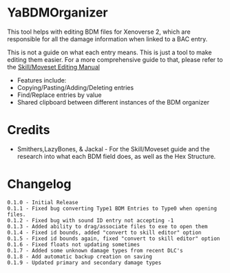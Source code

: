 # YaBDMOrganizer
This tool helps with editing BDM files for Xenoverse 2, which are responsible for all the damage information when linked to a BAC entry.

This is not a guide on what each entry means.  This is just a tool to make editing them easier.  For a more comprehensive guide to that, please refer to the [Skill/Moveset Editing Manual](https://docs.google.com/document/d/18gaAbNCeJyTgizz5IvvXzjWcH9K5Q1wvUHTeWnp8M-E/edit#heading=h.88v2nbsynbav)

* Features include:
* Copying/Pasting/Adding/Deleting entries
* Find/Replace entries by value
* Shared clipboard between different instances of the BDM organizer

# Credits
* Smithers,LazyBones, & Jackal - For the Skill/Moveset guide and the research into what each BDM field does, as well as the Hex Structure.

# Changelog
```
0.1.0 - Initial Release
0.1.1 - Fixed bug converting Type1 BDM Entries to Type0 when opening files.
0.1.2 - Fixed bug with sound ID entry not accepting -1
0.1.3 - Added ability to drag/associate files to exe to open them
0.1.4 - Fixed id bounds, added "convert to skill editor" option
0.1.5 - Fixed id bounds again, fixed "convert to skill editor" option
0.1.6 - Fixed floats not updating sometimes
0.1.7 - Added some unknown damage types from recent DLC's
0.1.8 - Add automatic backup creation on saving
0.1.9 - Updated primary and secondary damage types
```
